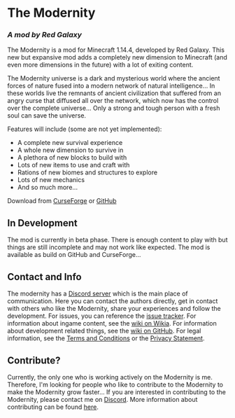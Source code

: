 # The Modernity
### _A mod by Red Galaxy_
The Modernity is a mod for Minecraft 1.14.4, developed by Red Galaxy. This new but expansive mod adds a completely new dimension to Minecraft (and even more dimensions in the future) with a lot of exiting content.

The Modernity universe is a dark and mysterious world where the ancient forces of nature fused into a modern network of natural intelligence... In these worlds live the remnants of ancient civilization that suffered from an angry curse that diffused all over the network, which now has the control over the complete universe... Only a strong and tough person with a fresh soul can save the universe.

Features will include (some are not yet implemented):
- A complete new survival experience
- A whole new dimension to survive in
- A plethora of new blocks to build with
- Lots of new items to use and craft with
- Rations of new biomes and structures to explore
- Lots of new mechanics
- And so much more...

Download from [CurseForge](https://www.curseforge.com/minecraft/mc-mods/the-modernity) or [GitHub](https://github.com/RedGalaxyDev/TheModernity/releases)

## In Development
The mod is currently in beta phase. There is enough content to play with but things are still incomplete and may not work like expected. The mod is available as build on GitHub and CurseForge...

## Contact and Info
The modernity has a [Discord server](https://discord.gg/YvyzTFf) which is the main place of communication. Here you can contact the authors directly, get in contact with others who like the Modernity, share your experiences and follow the development. For issues, you can reference the [issue tracker](https://github.com/RedGalaxyDev/TheModernity/issues). For information about ingame content, see the [wiki on Wikia](https://the-modernity.fandom.com/). For information about development related things, see the [wiki on GitHub](https://github.com/RedGalaxyDev/TheModernity/wiki). For legal information, see the [Terms and Conditions](https://github.com/RedGalaxyDev/TheModernity/wiki/Terms-and-Conditions) or the [Privacy Statement](https://github.com/RedGalaxyDev/TheModernity/wiki/Privacy-Statement).

## Contribute?
Currently, the only one who is working actively on the Modernity is me. Therefore, I'm looking for people who like to contribute to the Modernity to make the Modernity grow faster... If you are interested in contributing to the Modernity, please contact me on [Discord](https://discord.gg/YvyzTFf). More information about contributing can be found [here](https://github.com/RedGalaxyDev/TheModernity/wiki/Contributing).
